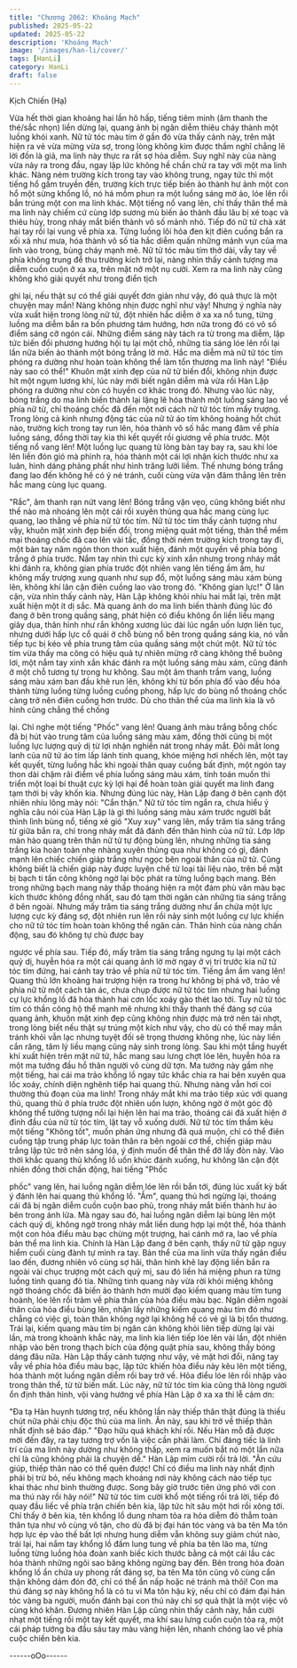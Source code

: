 ```yaml
---
title: "Chương 2062: Khoáng Mạch"
published: 2025-05-22
updated: 2025-05-22
description: 'Khoáng Mạch'
image: '/images/han-li/cover/'
tags: [HanLi]
category: HanLi
draft: false
---
```


Kịch Chiến (Hạ)

Vừa hết thời gian khoảng hai lần hô hấp, tiếng tiêm minh (âm
thanh the thé/sắc nhọn) liền dừng lại, quang ảnh bị ngân diễm
thiêu cháy thành một luồng khói xanh.
Nữ tử tóc màu tím ở gần đó vừa thấy cảnh này, trên mặt hiện ra
vẻ vừa mừng vừa sợ, trong lòng không kìm được thầm nghĩ
chẳng lẽ lời đồn là giả, ma linh này thực ra rất sợ hỏa diễm.
Suy nghĩ này của nàng vừa nảy ra trong đầu, ngay lập lức không
hề chần chừ ra tay với một ma linh khác.
Nàng ném trường kích trong tay vào không trung, ngay tức thì
một tiếng hổ gầm truyền đến, trường kích trực tiếp biến ảo thành
hư ảnh một con hổ một sừng khổng lồ, nó há mồm phun ra một
luồng sáng mờ ảo, lóe lên rồi bắn trúng một con ma linh khác.
Một tiếng nổ vang lên, chỉ thấy thân thể mà ma linh này chiếm cứ
cùng lớp sương mù biến ảo thành đầu lâu bị xé toạc và thiêu hủy,
trong nháy mắt biến thành vô số mảnh nhỏ.
Tiếp đó nữ tử chà xát hai tay rồi lại vung về phía xa.
Từng luồng lôi hỏa đen kịt điên cuồng bắn ra xối xả như mưa, hóa
thành vô số tia hắc diễm quấn những mảnh vụn của ma linh vào
trong, bùng cháy mạnh mẽ.
Nữ tử tóc màu tím thở dài, vẫy tay về phía không trung để thu
trường kích trở lại, nàng nhìn thấy cảnh tượng ma diễm cuồn
cuộn ở xa xa, trên mặt nở một nụ cười.
Xem ra ma linh này cũng không khó giải quyết như trong điển tịch

ghi lại, nếu thật sự có thể giải quyết đơn giản như vậy, đó quả
thực là một chuyện may mắn!
Nàng không nhịn được nghĩ như vậy!
Nhưng ý nghĩa này vừa xuất hiện trong lòng nữ tử, đột nhiên hắc
diễm ở xa xa nổ tung, từng luồng ma diễm bắn ra bốn phương
tám hướng, hơn nữa trong đó có vô số điểm sáng cỡ ngón cái.
Những điểm sáng này tách ra từ trong ma diễm, lập tức biến đổi
phương hướng hội tụ lại một chỗ, những tia sáng lóe lên rồi lại
lần nữa biến ảo thành một bóng trắng lờ mờ.
Hắc ma diễm mà nữ tử tóc tím phóng ra dường như hoàn toàn
không thể làm tổn thương ma linh này!
"Điều này sao có thể!"
Khuôn mặt xinh đẹp của nữ tử biến đổi, không nhịn được hít một
ngụm lương khí, lúc này mới biết ngân diễm mà vừa rồi Hàn Lập
phóng ra dường như còn có huyền cơ khác trong đó.
Nhưng vào lúc này, bóng trắng do ma linh biến thành lại lặng lẽ
hóa thành một luồng sáng lao về phía nữ tử, chỉ thoáng chốc đã
đến một nơi cách nữ tử tóc tím mấy trượng.
Trong lòng cả kinh nhưng động tác của nữ tử áo tím không hoảng
hốt chút nào, trường kích trong tay run lên, hóa thành vô số hắc
mang đâm về phía luồng sáng, đồng thời tay kia thì kết quyết rồi
giương về phía trước.
Một tiếng nổ vang lên!
Một luồng lục quang từ lòng bàn tay bay ra, sau khi lóe lên liền
đón gió mà phình ra, hóa thành một cái lợi nhận kích thước như
xa luân, hình dáng phảng phất như hình trăng lưỡi liềm.
Thế nhưng bóng trắng đang lao đến không hề có ý né tránh, cuối
cùng vừa vặn đâm thẳng lên trên hắc mang cùng lục quang.

"Rắc", âm thanh rạn nứt vang lên!
Bóng trắng vặn vẹo, cũng không biết như thế nào mà nhoáng lên
một cái rồi xuyên thủng qua hắc mang cùng lục quang, lao thẳng
về phía nữ tử tóc tím.
Nữ tử tóc tím thấy cảnh tượng như vậy, khuôn mặt xinh đẹp biến
đổi, trong miệng quát một tiếng, thân thể mềm mại thoáng chốc
đã cao lên vài tấc, đồng thời ném trường kích trong tay đi, một
bàn tay năm ngón thon thon xuất hiện, đánh một quyền về phía
bóng trắng ở phía trước.
Nắm tay nhìn thì cực kỳ xinh xắn nhưng trong nháy mắt khi đánh
ra, không gian phía trước đột nhiên vang lên tiếng ầm ầm, hư
không mấy trượng xung quanh như sụp đổ, một luồng sáng màu
xám bùng lên, không khí lân cận điên cuồng lao vào trong đó.
"Không gian lực!"
Ở lân cận, vừa nhìn thấy cảnh này, Hàn Lập không khỏi nhíu hai
mắt lại, trên mặt xuất hiện một ít dị sắc.
Mà quang ảnh do ma linh biến thành đúng lúc đó đang ở bên
trong quầng sáng, phát hiện có điều không ổn liền liều mạng giãy
dụa, thân hình như rắn không xương lúc dài lúc ngắn uốn lượn
liên tục, nhưng dưới hấp lực cổ quái ở chỗ bùng nổ bên trong
quầng sáng kia, nó vẫn tiếp tục bị kéo về phía trung tâm của
quầng sáng một chút một.
Nữ tử tóc tím vừa thấy ma công có hiệu quả tự nhiên mừng rỡ
càng không thể buông lơi, một nắm tay xinh xắn khác đánh ra một
luồng sáng màu xám, cũng đánh ở một chỗ tương tự trong hư
không.
Sau một âm thanh trầm vang, luồng sáng màu xám ban đầu khẽ
run lên, không khí từ bốn phía đổ vào đều hóa thành từng luồng
từng luồng cuồng phong, hấp lực do bùng nổ thoáng chốc càng
trở nên điên cuồng hơn trước.
Dù cho thân thể của ma linh kia là vô hình cũng chẳng thể chống

lại.
Chỉ nghe một tiếng "Phốc" vang lên!
Quang ảnh màu trắng bỗng chốc đã bị hút vào trung tâm của
luồng sáng màu xám, đồng thời cũng bị một luồng lực lượng quỷ
dị từ lợi nhận nghiền nát trong nháy mắt.
Đôi mắt long lanh của nữ tử áo tím lấp lánh tinh quang, khóe
miệng hơi nhếch lên, một tay kết quyết, từng luồng hắc khi ngoài
thân quay cuồng bất định, một ngón tay thon dài chậm rãi điểm về
phía luồng sáng màu xám, tính toán muốn thi triển một loại bí
thuật cực kỳ lợi hại để hoàn toàn giải quyết ma linh đang tạm thời
bị vây khốn kia.
Nhưng đúng lúc này, Hàn Lập đang ở bên cạnh đột nhiên nhíu
lông mày nói: "Cẩn thận."
Nữ tử tóc tím ngẩn ra, chưa hiểu ý nghĩa câu nói của Hàn Lập là
gì thì luồng sáng màu xám trước người bất thình lình bùng nổ,
tiếng xé gió "Xuy xuy" vang lên, mấy trăm tia sáng trắng từ giữa
bắn ra, chỉ trong nháy mắt đã đánh đến thân hình của nữ tử.
Lớp lớp màn hào quang trên thân nữ tử tự động bùng lên, nhưng
những tia sáng trắng kia hoàn toàn nhẹ nhàng xuyên thủng qua
như không có gì, đánh mạnh lên chiếc chiến giáp trắng như ngọc
bên ngoài thân của nữ tử.
Cũng không biết là chiến giáp này được luyện chế từ loại tài liệu
nào, trên bề mặt bị bạch ti tấn công không ngờ lại bộc phát ra
từng luồng bạch mang.
Bên trong những bạch mang này thấp thoáng hiện ra một đám
phù văn màu bạc kích thước không đồng nhất, sau đó tạm thời
ngăn cản những tia sáng trắng ở bên ngoài. Nhưng mấy trăm tia
sáng trắng dường như ẩn chứa một lực lượng cực kỳ đáng sợ,
đột nhiên run lên rồi nảy sinh một luồng cự lực khiến cho nữ tử
tóc tím hoàn toàn không thể ngăn cản.
Thân hình của nàng chấn động, sau đó không tự chủ được bay

ngược về phía sau.
Tiếp đó, mấy trăm tia sáng trắng ngưng tụ lại một cách quỷ dị,
huyễn hóa ra một cái quang ảnh lờ mờ ngay ở vị trí trước kia nữ
tử tóc tím đứng, hai cánh tay trảo về phía nữ tử tóc tím.
Tiếng ầm ầm vang lên!
Quang thủ lớn khoảng hai trượng hiện ra trong hư không bị phá
vỡ, trảo về phía nữ tử một cách tàn ác, chưa chụp được nữ tử tóc
tím nhưng hai luồng cự lực khổng lồ đã hóa thành hai cơn lốc
xoáy gào thét lao tới.
Tuy nữ tử tóc tím có thần công hộ thể mạnh mẽ nhưng khi thấy
thanh thế đáng sợ của quang ảnh, khuôn mặt xinh đẹp cũng
không nhịn được mà trở nên tái nhợt, trong lòng biết nếu thật sự
trúng một kích như vậy, cho dù có thể may mắn tránh khỏi vẫn lạc
nhưng tuyệt đối sẽ trọng thương không nhẹ, lúc này liền cắn răng,
tâm lý liều mạng cũng nảy sinh trong lòng.
Sau khi một tầng huyết khí xuất hiện trên mặt nữ tử, hắc mang
sau lưng chợt lóe lên, huyễn hóa ra một ma tướng đầu hổ thân
người vô cùng dữ tợn. Ma tướng này gầm nhẹ một tiếng, hai cái
ma trảo khổng lồ ngay tức khắc chia ra hai bên xuyên qua lốc
xoáy, chính diện nghênh tiếp hai quang thủ.
Nhưng nàng vẫn hơi coi thường thủ đoạn của ma linh!
Trong nháy mắt khi ma trảo tiếp xúc với quang thủ, quang thủ ở
phía trước đột nhiên uốn lượn, không ngờ ở một góc độ không
thể tưởng tượng nổi lại hiện lên hai ma trảo, thoáng cái đã xuất
hiện ở đỉnh đầu của nữ tử tóc tím, lật tay vỗ xuống dưới.
Nữ tử tóc tím thầm kêu một tiếng "Không tốt", muốn phản ứng
nhưng đã quá muộn, chỉ có thể điên cuồng tập trung pháp lực
toàn thân ra bên ngoài cơ thể, chiến giáp màu trắng lập tức trở
nên sáng lóa, ý định muốn để thân thể đỡ lấy đòn này.
Vào thời khắc quang thủ khổng lồ uốn khúc đánh xuống, hư
không lân cận đột nhiên đồng thời chấn động, hai tiếng "Phốc

phốc" vang lên, hai luồng ngân diễm lóe lên rồi bắn tới, đúng lúc
xuất kỳ bất ý đánh lên hai quang thủ khổng lồ.
"Ầm", quang thủ hơi ngừng lại, thoáng cái đã bị ngân diễm cuồn
cuộn bao phủ, trong nháy mắt biến thành hư ảo bên trong ánh
lửa.
Mà ngay sau đó, hai luồng ngân diễm lại bùng lên một cách quỷ
dị, không ngờ trong nháy mắt liền dung hợp lại một thể, hóa thành
một con hỏa điểu màu bạc chừng một trượng, hai cánh mở ra, lao
về phía bản thể ma linh kia.
Chính là Hàn Lập đang ở bên cạnh, thấy nữ tử gặp nguy hiểm
cuối cùng đành tự mình ra tay.
Bản thể của ma linh vừa thấy ngân điểu lao đến, đương nhiên vô
cùng sợ hãi, thân hình khẽ lay động liền bắn ra ngoài vài chục
trượng một cách quỷ mị, sau đó liền há miệng phun ra từng luồng
tinh quang đỏ tía.
Những tinh quang này vừa rời khỏi miệng không ngờ thoáng chốc
đã biến ảo thành hơn mười đạo kiếm quang màu tím tung hoành,
lóe lên rồi trảm về phía thân của hỏa điều màu bạc.
Ngân diễm ngoài thân của hỏa điểu bùng lên, nhận lấy những
kiếm quang màu tím đó như chẳng có việc gì, toàn thân không
ngờ lại không hề có vẻ gì là bị tổn thương.
Trái lại, kiếm quang màu tím bị ngăn cản không khỏi liên tiếp
dừng lại vài lần, mà trong khoảnh khắc này, ma linh kia liên tiếp
lóe lên vài lần, đột nhiên nhập vào bên trong thạch bích của động
quật phía sau, không thấy bóng dáng đâu nữa.
Hàn Lập thấy cảnh tượng như vậy, vẻ mặt hơi đổi, nâng tay vẫy
về phía hỏa điểu màu bạc, lập tức khiến hỏa điểu này kêu lên một
tiếng, hóa thành một luồng ngân diễm rồi bay trở về. Hỏa điểu lóe
lên rồi nhập vào trong thân thể, từ từ biến mất.
Lúc này, nữ tử tóc tím kia cũng thả lòng người ổn định thân hình,
vội vàng hướng về phía Hàn Lập ở xa xa thi lễ cảm ơn:

"Đa tạ Hàn huynh tương trợ, nếu không lần này thiếp thân thật
đúng là thiếu chút nữa phải chịu độc thủ của ma linh. Ân này, sau
khi trở về thiếp thân nhất định sẽ báo đáp."
"Đạo hữu quá khách khí rồi. Nếu Hàn mỗ đã được mời đến đây, ra
tay tương trợ vốn là việc cần phải làm. Chỉ đáng tiếc là linh trí của
ma linh này dường như không thấp, xem ra muốn bắt nó một lần
nữa chỉ là cũng không phải là chuyện dễ." Hàn Lập mỉm cười rồi
trả lời.
"Ân cứu giúp, thiếp thân nào có thể quên được! Chỉ có điều ma
linh này nhất định phải bị trừ bỏ, nếu không mạch khoáng nơi này
không cách nào tiếp tục khai thác như bình thường được. Song
bây giờ trước tiên ứng phó với con ma thú này rồi hãy nói!" Nữ tử
tóc tím cười khổ một tiếng rồi trả lời, tiếp đó quay đầu liếc về phía
trận chiến bên kia, lập tức hít sâu một hơi rồi xông tới.
Chỉ thấy ở bên kia, tên khổng lồ dung nham tỏa ra hỏa diễm đỏ
thẫm toàn thân tựa như vô cùng vô tận, cho dù đã bị đại hán tóc
vàng và ba tên Ma tôn hợp lực ép vào thế bất lợi nhưng hung
diễm vẫn không suy giảm chút nào, trái lại, hai nắm tay khổng lồ
đấm lung tung về phía ba tên lão ma, từng luồng từng luồng hỏa
đoàn xanh biếc kích thước bằng cả một cái lầu các hóa thành
những ngôi sao băng không ngừng bay đến.
Bên trong hỏa đoàn khổng lồ ẩn chứa uy phong rất đáng sợ, ba
tên Ma tôn cũng vô cùng cẩn thận không dám đón đỡ, chỉ có thể
ẩn nấp hoặc né tránh mà thôi!
Con ma thú đáng sợ này không hổ là có tu vi Ma tôn hậu kỳ, nếu
chỉ có đám đại hán tóc vàng ba người, muốn đánh bại con thú
này chỉ sợ quả thật là một việc vô cùng khó khăn.
Đương nhiên Hàn Lập cũng nhìn thấy cảnh này, hắn cười nhạt
một tiếng rồi một tay kết quyết, ma khí sau lưng cuồn cuộn tỏa ra,
một cái pháp tướng ba đầu sáu tay màu vàng hiện lên, nhanh
chóng lao về phía cuộc chiến bên kia.

------oOo------

